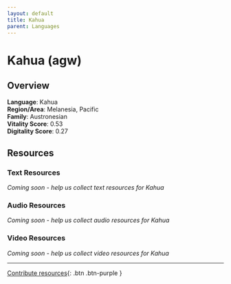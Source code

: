 ```yaml
---
layout: default
title: Kahua
parent: Languages
---
```


# Kahua (agw)

## Overview

**Language**: Kahua  
**Region/Area**: Melanesia, Pacific  
**Family**: Austronesian  
**Vitality Score**: 0.53  
**Digitality Score**: 0.27  

## Resources

### Text Resources
*Coming soon - help us collect text resources for Kahua*

### Audio Resources
*Coming soon - help us collect audio resources for Kahua*

### Video Resources
*Coming soon - help us collect video resources for Kahua*

---

[Contribute resources](https://fairtrain.github.io/){: .btn .btn-purple }
